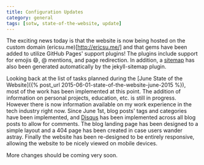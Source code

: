 ```yaml
---
title: Configuration Updates
category: general
tags: [sotw, state-of-the-website, update]
---
```


The exciting news today is that the website is now being hosted on the custom domain (ericsu.me)[http://ericsu.me/]
and that gems have been added to utilize GitHub Pages' support plugins! The plugins include support for emojis 
:smile:, @ mentions, and page redirection. In addition, a [sitemap](sitemap.xml) has also been generated 
automatically by the jekyll-sitemap plugin.

Looking back at the list of tasks planned during the 
[June State of the Website]({% post_url 2015-06-01-state-of-the-website-june-2015 %}), most of the work has been 
implemented at this point. The addition of information on personal projects, education, etc. is still in progress. 
However there is now information available on my work experience in the tech industry right now. Since June 1st, blog 
posts' tags and categories have been implemented, and [Disqus](https://disqus.com/) has been implemented across all blog 
posts to allow for comments. The blog landing page has been designed to a simple layout and a 404 page has been 
created in case users wander astray. Finally the website has been re-designed to be entirely responsive, allowing the
 website to be nicely viewed on mobile devices.
 
More changes should be coming very soon.